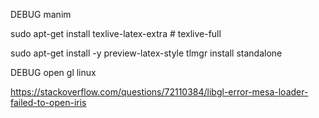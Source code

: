 DEBUG 
manim


sudo apt-get install texlive-latex-extra # texlive-full

sudo apt-get install -y preview-latex-style
tlmgr install standalone


DEBUG open gl linux

https://stackoverflow.com/questions/72110384/libgl-error-mesa-loader-failed-to-open-iris